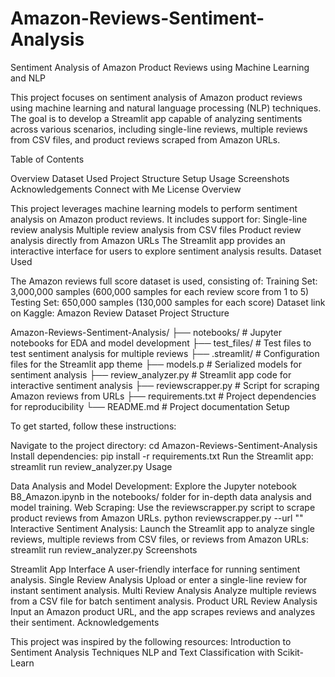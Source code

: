 # Amazon-Reviews-Sentiment-Analysis
Sentiment Analysis of Amazon Product Reviews using Machine Learning and NLP

This project focuses on sentiment analysis of Amazon product reviews using machine learning and natural language processing (NLP) techniques. The goal is to develop a Streamlit app capable of analyzing sentiments across various scenarios, including single-line reviews, multiple reviews from CSV files, and product reviews scraped from Amazon URLs.

Table of Contents

Overview
Dataset Used
Project Structure
Setup
Usage
Screenshots
Acknowledgements
Connect with Me
License
Overview

This project leverages machine learning models to perform sentiment analysis on Amazon product reviews. It includes support for:
Single-line review analysis
Multiple review analysis from CSV files
Product review analysis directly from Amazon URLs
The Streamlit app provides an interactive interface for users to explore sentiment analysis results.
Dataset Used

The Amazon reviews full score dataset is used, consisting of:
Training Set: 3,000,000 samples (600,000 samples for each review score from 1 to 5)
Testing Set: 650,000 samples (130,000 samples for each score)
Dataset link on Kaggle: Amazon Review Dataset
Project Structure

Amazon-Reviews-Sentiment-Analysis/
├── notebooks/                   # Jupyter notebooks for EDA and model development
├── test_files/                  # Test files to test sentiment analysis for multiple reviews
├── .streamlit/                  # Configuration files for the Streamlit app theme
├── models.p                     # Serialized models for sentiment analysis
├── review_analyzer.py           # Streamlit app code for interactive sentiment analysis
├── reviewscrapper.py            # Script for scraping Amazon reviews from URLs
├── requirements.txt             # Project dependencies for reproducibility
└── README.md                    # Project documentation
Setup

To get started, follow these instructions:

Navigate to the project directory:
cd Amazon-Reviews-Sentiment-Analysis
Install dependencies:
pip install -r requirements.txt
Run the Streamlit app:
streamlit run review_analyzer.py
Usage

Data Analysis and Model Development:
Explore the Jupyter notebook B8_Amazon.ipynb in the notebooks/ folder for in-depth data analysis and model training.
Web Scraping:
Use the reviewscrapper.py script to scrape product reviews from Amazon URLs.
python reviewscrapper.py --url "<Amazon Product URL>"
Interactive Sentiment Analysis:
Launch the Streamlit app to analyze single reviews, multiple reviews from CSV files, or reviews from Amazon URLs:
streamlit run review_analyzer.py
Screenshots

Streamlit App Interface
A user-friendly interface for running sentiment analysis.
Single Review Analysis
Upload or enter a single-line review for instant sentiment analysis.
Multi Review Analysis
Analyze multiple reviews from a CSV file for batch sentiment analysis.
Product URL Review Analysis
Input an Amazon product URL, and the app scrapes reviews and analyzes their sentiment.
Acknowledgements

This project was inspired by the following resources:
Introduction to Sentiment Analysis Techniques
NLP and Text Classification with Scikit-Learn

